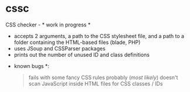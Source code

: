 # cssc
CSS checker - * work in progress *

- accepts 2 arguments, a path to the CSS stylesheet file, and a path to a folder containing the HTML-based files (blade, PHP)
- uses JSoup and CSSParser packages
- prints out the number of unused ID and class definitions

* known bugs *: 
  > fails with some fancy CSS rules
  > probably (*most likely*) doesn't scan JavaScript inside HTML files for CSS classes / IDs
